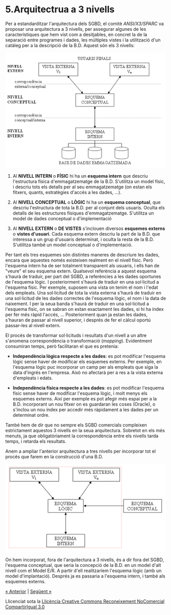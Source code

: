 # **5.Arquitectrua a 3 nivells**
Per a estandarditzar l'arquitectura dels SGBD, el comitè *ANSI/X3/SPARC* va proposar una arquitectura a 3 nivells, per assegurar algunes de les característiques que hem vist com a desitjables, en concret la de la separació entre programes i dades, les múltiples vistes i la utilització d'un catàleg per a la descripció de la B.D. Aquest són els 3 nivells: 

![ref1](T1_5_1.png)

1. Al **NIVELL INTERN** o **FÍSIC** hi ha un **esquema intern** que descriu l'estructura física d'emmagatzematge de la B.D. S'utilitza un model físic, i descriu tots els detalls per al seu emmagatzematge (on estan els fitxers, quants, estratègies d'accés a les dades, ...). 

1. Al **NIVELL CONCEPTUAL** o **LÒGIC** hi ha un **esquema conceptual**, que descriu l'estructura de tota la B.D. per al conjunt dels usuaris. Oculta els detalls de les estructures físiques d'emmagatzematge. S'utilitza un model de dades conceptual o d'implementació 

1. Al **NIVELL EXTERN** o **DE VISTES** s'inclouen diversos **esquemes externs** o **vistes d'usuari**. Cada esquema extern descriu la part de la B.D. que interessa a un grup d'usuaris determinat, i oculta la resta de la B.D. S'utilitza també un model conceptual o d'implementació. 



Per tant els tres esquemes són distintes maneres de descriure les dades, encara que aquestes només existeixen realment en el nivell físic. Però l'esquema intern ha de ser totalment transparent als usuaris, i ells han de "veure" el seu esquema extern. Qualsevol referència a aquest esquema s'haurà de traduir, per part del SGBD, a referències a les dades oportunes de l'esquema lògic. I posteriorment s'haurà de traduir en una sol·licitud a l'esquema físic. Per exemple, suposem una vista on tenim el nom i l'edat dels empleats. Una sol·licitud de tota la vista externa s'haurà de traduir en una sol·licitud de les dades correctes de l'esquema lògic, el nom i la data de naixement. I per la seua banda s'haurà de traduir en una sol·licitud a l'esquema físic, on se sabran on estan exactament les dades, si hi ha índex per fer més ràpid l'accés, ... Posteriorment quan ja estan les dades, s'hauran de passar al nivell superior, i després de fer el càlcul oportú passar-les al nivell extern. 

El procés de transformar sol·licituds i resultats d'un nivell a un altre s'anomena correspondència o transformació (*mapping*). Evidentment consumiran temps, però facilitaran el que es pretenia: 

- **Independència lògica respecte a les dades**: es pot modificar l'esquema lògic sense haver de modificar els esquemes externs. Per exemple, en l'esquema lògic puc incorporar un camp per als empleats que siga la data d'ingrés en l'empresa. Això no afectarà per a res a la vista externa d'empleats i edats. 

- **Independència física respecte a les dades**: es pot modificar l'esquema físic sense haver de modificar l'esquema lògic, i molt menys els esquemes externs. Així per exemple es pot afegir més espai per a la B.D. incorporant un nou fitxer on es guardaran les coses (Oracle), o s'inclou un nou índex per accedir més ràpidament a les dades per un determinat ordre. 

També hem de dir que no sempre els SGBD comercials compleixen estrictament aquestos 3 nivells en la seua arquitectura. Sobretot en els més menuts, ja que obligatòriament la correspondència entre els nivells tarda temps, i retarda els resultats. 

Anem a ampliar l'anterior arquitectura a tres nivells per incorporar tot el procés que farem en la construcció d'una B.D. 

![ref2](T1_5_2.png)



On hem incorporat, fora de l'arquitectura a 3 nivells, és a dir fora del SGBD, l'esquema conceptual, que seria la concepció de la B.D. en un model d'alt nivell com el Model E/R. A partir d'ell realitzaríem l'esquema lògic (amb un model d'implantació). Després ja es passaria a l'esquema intern, i també als esquemes externs. 

[« Anterior](4_models_de_dades.md) | [Següent »](6_llenguatges_del_sgbd.md)

Llicenciat sota la [Llicència Creative Commons Reconeixement NoComercial CompartirIgual 3.0](http://creativecommons.org/licenses/by-nc-sa/3.0/)


